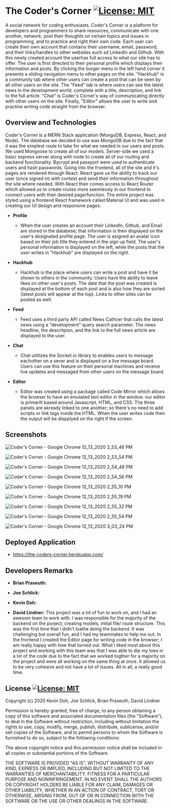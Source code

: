 # The Coder's Corner [![License: MIT](https://img.shields.io/badge/License-MIT-yellow.svg)](https://opensource.org/licenses/MIT)

A social network for coding enthusiasts. Coder's Corner is a platform for developers and programmers to share resources, communicate with one another, network, post their thoughts on certain topics and issues in programming, and to practice and right their own code. Each user can create their own account that contains their username, email, password, and their links/handles to other websites such sd LinkedIn and Github. With this newly created account the userhas full access to what our site has to offer. The user is first directed to their personal profile which displays their information and posts. By clicking the burger menu in the left hand corner it presents a sliding navigation menu to other pages on the site. "Hackhub" is a community tab where other users can create a post that can be seen by all other users on the site. The "Feed" tab is where users can see the latest news in the development world; complete with a title, description, and link to the full article. "Chat" is Coder's Corner's way of communicating directly with other users on the site. Finally, "Editor" allows the user to write and practine writing code straight from the browser.

## Overview and Technologies

Coder's Corner is a MERN Stack application (MongoDB, Express, React, and Node). The database we decided to use was MongoDB due to the fact that it was the simplest route to take for what we needed in our users and posts. We used Mongoose to create all of our models. Server-side we used a basic express server along with node to create all of our routing and backend functionality. Bycrypt and passport were used to authenticate users and hash passwords. Going into the frontend, all of the site and it's pages are rendered through React. React gave us the ability to track our user (once signed in) with context and send their information throughout the site where needed. With React their comes access to React Router which allowed us to create routes more seemlessly in our frontend to connect users with their desired page/function. The entire project was styled using a frontend React framework called Material UI and was used in creating our UI design and responsive pages.

* **Profile**
  * When the user creates an account their LinkedIn, Github, and Email are stored in the databese; that information is then displayed on the user's designated profile page.
    The user is asigned an avatar icon based on their job title they entered in the sign up field. The user's personal information is displayed on the left, while the posts       that the user writes in "Hackhub" are displayed on the right.
  
* **Hackhub**
  * Hackhub is the place where users can write a post and have it be shown to others in the community. Users have the ability to leave likes on other user's posts. The date       that the post was created is displayed at the bottom of each post and is also how they are sorted (latest posts will appear at the top). Links to other sites can be           posted as well. 
  
* **Feed**
  * Feed uses a third party API called News Cathcer that calls the latest news using a "development" query search parameter. The news headline, the descritpion, and the link     to the full news article are displayed to the user.
 
* **Chat**
  * Chat utitlizes the Socket.io library to enables users to message eachother on a sever and is displayed on a live message board. Users can use this feature on their           personal machines and receive live updates and messaged from other users on the message board.

* **Editor**
  * Editor was created using a package called Code Mirror which allows the browser to have an emulated text editor in the window. our editor is primarilt based around
    Javascript, HTML, and CSS. The three panels are akready linked to one another; so there's no need to add scripts or link tags inside the HTML. When the user writes
    code then the output will be dispplyed on the right if the screen.
    
## Screenshots

![Coder's Corner - Google Chrome 12_13_2020 2_53_46 PM](https://user-images.githubusercontent.com/65383133/102028015-d2ed8880-3d5c-11eb-8e51-01ec3807dd02.png)

![Coder's Corner - Google Chrome 12_13_2020 2_53_54 PM](https://user-images.githubusercontent.com/65383133/102028016-d4b74c00-3d5c-11eb-94de-473803962222.png)

![Coder's Corner - Google Chrome 12_13_2020 2_54_48 PM](https://user-images.githubusercontent.com/65383133/102028019-d719a600-3d5c-11eb-9be6-b37102c1359d.png)

![Coder's Corner - Google Chrome 12_13_2020 2_54_56 PM](https://user-images.githubusercontent.com/65383133/102028022-d97c0000-3d5c-11eb-8819-efa46172dabb.png)

![Coder's Corner - Google Chrome 12_13_2020 2_55_10 PM](https://user-images.githubusercontent.com/65383133/102028025-dc76f080-3d5c-11eb-930a-ed4242428dd9.png)

![Coder's Corner - Google Chrome 12_13_2020 2_55_19 PM](https://user-images.githubusercontent.com/65383133/102028027-e00a7780-3d5c-11eb-92de-b8578caef918.png)

![Coder's Corner - Google Chrome 12_13_2020 2_55_32 PM](https://user-images.githubusercontent.com/65383133/102028030-e1d43b00-3d5c-11eb-9271-adf86bc7e5e0.png)

![Coder's Corner - Google Chrome 12_13_2020 2_55_54 PM](https://user-images.githubusercontent.com/65383133/102028034-e7ca1c00-3d5c-11eb-94d1-1c1f88944055.png)

![Coder's Corner - Google Chrome 12_13_2020 3_03_24 PM](https://user-images.githubusercontent.com/65383133/102028036-eac50c80-3d5c-11eb-9787-3d4004025e05.png)
   
## Deployed Application

  * https://the-coders-corner.herokuapp.com/

## Developers Remarks

  * **Brian Praseuth:** 
  
  * **Joe Schlick:**
  
  * **Kevin Doh:**
  
  * **David Lindner:** This project was a lot of fun to work on, and I had an awesom team to work with. I was responsible for the majority of the backend on the porject;           creating models, initial file/ route structure. This was the first time that I didn't loathe doing the backend. It was challenging but overall fun, and I had my               teammates to help me out. In the frontend I created the Editor page for writing code in the browser; I am really happy with how that turned out. What I liked most about       this project and working with this team was that I was able to dip my toes in a lot of the code due to the fact that we worked togther for a majority on the project and       were all working on the same thing at once. It allowed us to be very cohesive and not have a lot of issues. All in all, a really good time.
  
## License [![License: MIT](https://img.shields.io/badge/License-MIT-yellow.svg)](https://opensource.org/licenses/MIT)

Copyright (c) 2020 Kevin Doh, Joe Schlick, Brian Praseuth, David Lindner

Permission is hereby granted, free of charge, to any person obtaining a copy
of this software and associated documentation files (the "Software"), to deal
in the Software without restriction, including without limitation the rights
to use, copy, modify, merge, publish, distribute, sublicense, and/or sell
copies of the Software, and to permit persons to whom the Software is
furnished to do so, subject to the following conditions:

The above copyright notice and this permission notice shall be included in all
copies or substantial portions of the Software.

THE SOFTWARE IS PROVIDED "AS IS", WITHOUT WARRANTY OF ANY KIND, EXPRESS OR
IMPLIED, INCLUDING BUT NOT LIMITED TO THE WARRANTIES OF MERCHANTABILITY,
FITNESS FOR A PARTICULAR PURPOSE AND NONINFRINGEMENT. IN NO EVENT SHALL THE
AUTHORS OR COPYRIGHT HOLDERS BE LIABLE FOR ANY CLAIM, DAMAGES OR OTHER
LIABILITY, WHETHER IN AN ACTION OF CONTRACT, TORT OR OTHERWISE, ARISING FROM,
OUT OF OR IN CONNECTION WITH THE SOFTWARE OR THE USE OR OTHER DEALINGS IN THE
SOFTWARE.
    
    

  
 

